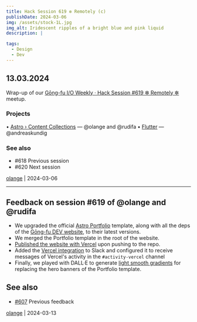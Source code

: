 ```yaml
---
title: Hack Session 619 ✼ Remotely (c)
publishDate: 2024-03-06
img: /assets/stock-1L.jpg
img_alt: Iridescent ripples of a bright blue and pink liquid
description: |

tags:
  - Design
  - Dev
---
```


## 13.03.2024

Wrap-up of our [Gōng-fu I/O Weekly · Hack Session #619 ✼ Remotely ✼](https://www.meetup.com/fr-FR/gōngfuio/events/299366410/) meetup.

### Projects

• [Astro › Content Collections](https://docs.astro.build/en/guides/content-collections/) — @olange and @rudifa
• [Flutter](https://flutter.dev) — @andreaskundig

### See also

* #618 Previous session
* #620 Next session

[olange](https://github.com/olange) | 2024-03-06

<hr/>

## Feedback on session #619 of @olange and @rudifa

* We upgraded the official [Astro Portfolio](https://astro.build/themes/details/portfolio/) template, along with all the deps of the [Gōng-fu DEV website](https://github.com/gongfudev/website), to their latest versions.
* We merged the Portfolio template in the root of the website.
* [Published the website with Vercel](https://website.gongfu-dev.vercel.app/) upon pushing to the repo.
* Added the [Vercel integration](https://vercel.com/integrations/slack) to Slack and configured it to receive messages of Vercel's activity in the `#activity-vercel` channel
* Finally, we played with DALL·E to generate [light smooth gradients](https://github.com/gongfudev/website/blob/b9fab5e8a9c270d7f815e25f608efa0679fa345f/public/assets/smooth-light-gradient.webp) for replacing the hero banners of the Portfolio template.

## See also

* [#607](https://github.com/gongfuio/sessions/issues/607#issuecomment-1865262401) Previous feedback

[olange](https://github.com/olange) | 2024-03-13


